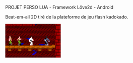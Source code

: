 PROJET PERSO LUA - Framework Löve2d - Android

Beat-em-all 2D tiré de la plateforme de jeu flash kadokado.

![alt text](https://github.com/thehappi/judo-commando-2023/blob/main/asset/icon.png?raw=true)
